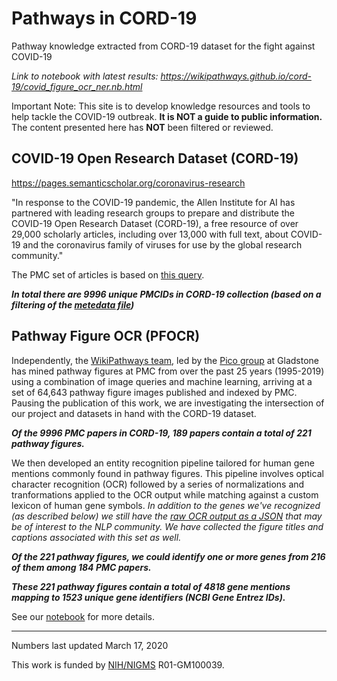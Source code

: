 # Pathways in CORD-19
Pathway knowledge extracted from CORD-19 dataset for the fight against COVID-19

*Link to notebook with latest results: https://wikipathways.github.io/cord-19/covid_figure_ocr_ner.nb.html*

Important Note: This site is to develop knowledge resources and tools to help tackle the COVID-19 outbreak. **It is NOT a guide to public information.** The content presented here has **NOT** been filtered or reviewed.

## COVID-19 Open Research Dataset (CORD-19)
https://pages.semanticscholar.org/coronavirus-research

"In response to the COVID-19 pandemic, the Allen Institute for AI has partnered with leading research groups to prepare and distribute the COVID-19 Open Research Dataset (CORD-19), a free resource of over 29,000 scholarly articles, including over 13,000 with full text, about COVID-19 and the coronavirus family of viruses for use by the global research community."

The PMC set of articles is based on [this query](https://www.ncbi.nlm.nih.gov/pmc/?term=%22COVID-19%22+OR+Coronavirus+OR+%22Corona+virus%22+OR+%222019-nCoV%22+OR+%22SARS-CoV%22+OR+%22MERS-CoV%22+OR+%E2%80%9CSevere+Acute+Respiratory+Syndrome%E2%80%9D+OR+%E2%80%9CMiddle+East+Respiratory+Syndrome%E2%80%9D).

***In total there are 9996 unique PMCIDs in CORD-19 collection (based on a filtering of the [metedata file](https://ai2-semanticscholar-cord-19.s3-us-west-2.amazonaws.com/2020-03-13/all_sources_metadata_2020-03-13.csv))***

## Pathway Figure OCR (PFOCR)
Independently, the [WikiPathways team](https://www.wikipathways.org/index.php/WikiPathways:Team), led by the [Pico group](https://profiles.ucsf.edu/alex.pico) at Gladstone has mined pathway figures at PMC from over the past 25 years (1995-2019) using a combination of image queries and machine learning, arriving at a set of 64,643 pathway figure images published and indexed by PMC. Pausing the publication of this work, we are investigating the intersection of our project and datasets in hand with the CORD-19 dataset.

***Of the 9996 PMC papers in CORD-19, 189 papers contain a total of 221 pathway figures.***

We then developed an entity recognition pipeline tailored for human gene mentions commonly found in pathway figures. This pipeline involves optical character recognition (OCR) followed by a series of normalizations and tranformations applied to the OCR output while matching against a custom lexicon of human gene symbols. *In addition to the genes we've recognized (as described below) we still have the [raw OCR output as a JSON](cord19_raw_ocr.json) that may be of interest to the NLP community. We have collected the figure titles and captions associated with this set as well.*

***Of the 221 pathway figures, we could identify one or more genes from 216 of them among 184 PMC papers.***

***These 221 pathway figures contain a total of 4818 gene mentions mapping to 1523 unique gene identifiers (NCBI Gene Entrez IDs).***


See our [notebook](https://wikipathways.github.io/cord-19/covid_figure_ocr_ner.nb.html) for more details.

---
Numbers last updated March 17, 2020

This work is funded by [NIH/NIGMS](https://www.nigms.nih.gov/) R01-GM100039.
